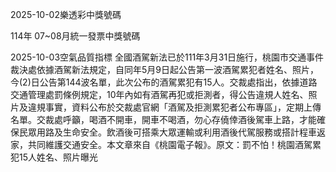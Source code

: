 
2025-10-02樂透彩中獎號碼

                                
114年 07~08月統一發票中獎號碼
                             
2025-10-03空氣品質指標
                              全國酒駕新法已於111年3月31日施行，桃園市交通事件裁決處依據酒駕新法規定，自同年5月9日起公告第一波酒駕累犯者姓名、照片，今(2)日公告第144波名單，此次公布的酒駕累犯有15人。交裁處指出，依據道路交通管理處罰條例規定，10年內如有酒駕再犯或拒測者，得公告違規人姓名、照片及違規事實，資料公布於交裁處官網「酒駕及拒測累犯者公布專區」，定期上傳名單。交裁處呼籲，喝酒不開車，開車不喝酒，勿心存僥倖酒後駕車上路，才能確保民眾用路及生命安全。飲酒後可搭乘大眾運輸或利用酒後代駕服務或搭計程車返家，共同維護交通安全。本文章來自《桃園電子報》。原文：罰不怕！桃園酒駕累犯15人姓名、照片曝光 